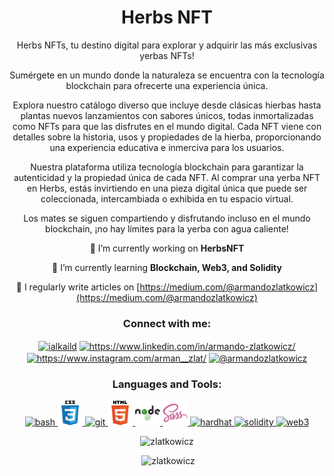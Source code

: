 <div align="center">
 
 # Herbs NFT
Herbs NFTs, tu destino digital para explorar y adquirir las más exclusivas yerbas NFTs!
 
Sumérgete en un mundo donde la naturaleza se encuentra con la tecnología blockchain para ofrecerte una experiencia única.

Explora nuestro catálogo diverso que incluye desde clásicas hierbas hasta plantas nuevos lanzamientos con sabores únicos, todas inmortalizadas como NFTs para que las disfrutes en el mundo digital. Cada NFT viene con detalles sobre la historia, usos y propiedades de la hierba, proporcionando una experiencia educativa e inmerciva para los usuarios.

Nuestra plataforma utiliza tecnología blockchain para garantizar la autenticidad y la propiedad única de cada NFT. Al comprar una yerba NFT en Herbs, estás invirtiendo en una pieza digital única que puede ser coleccionada, intercambiada o exhibida en tu espacio virtual.

Los mates se siguen compartiendo y disfrutando incluso en el mundo blockchain, ¡no hay límites para la yerba con agua caliente!

 🔭 I’m currently working on **HerbsNFT**

 🌱 I’m currently learning **Blockchain, Web3, and Solidity**

 📝 I regularly write articles on [https://medium.com/@armandozlatkowicz](https://medium.com/@armandozlatkowicz)

<h3>Connect with me:</h3>
<p>
<a href="https://twitter.com/ialkaild" target="blank"><img align="center" src="https://raw.githubusercontent.com/rahuldkjain/github-profile-readme-generator/master/src/images/icons/Social/twitter.svg" alt="ialkaild" height="30" width="40" /></a>
<a href="https://linkedin.com/in/https://www.linkedin.com/in/armando-zlatkowicz/" target="blank"><img align="center" src="https://raw.githubusercontent.com/rahuldkjain/github-profile-readme-generator/master/src/images/icons/Social/linked-in-alt.svg" alt="https://www.linkedin.com/in/armando-zlatkowicz/" height="30" width="40" /></a>
<a href="https://www.instagram.com/arman__zlat/" target="blank"><img align="center" src="https://raw.githubusercontent.com/rahuldkjain/github-profile-readme-generator/master/src/images/icons/Social/instagram.svg" alt="https://www.instagram.com/arman__zlat/" height="30" width="40" /></a>
<a href="https://medium.com/@armandozlatkowicz" target="blank"><img align="center" src="https://raw.githubusercontent.com/rahuldkjain/github-profile-readme-generator/master/src/images/icons/Social/medium.svg" alt="@armandozlatkowicz" height="30" width="40" /></a>
</p>

<h3>Languages and Tools:</h3>
<p> <a href="https://www.gnu.org/software/bash/" target="_blank" rel="noreferrer"> <img src="https://www.vectorlogo.zone/logos/gnu_bash/gnu_bash-icon.svg" alt="bash" width="40" height="40"/> </a> <a href="https://www.w3schools.com/css/" target="_blank" rel="noreferrer"> <img src="https://raw.githubusercontent.com/devicons/devicon/master/icons/css3/css3-original-wordmark.svg" alt="css3" width="40" height="40"/> </a> <a href="https://git-scm.com/" target="_blank" rel="noreferrer"> <img src="https://www.vectorlogo.zone/logos/git-scm/git-scm-icon.svg" alt="git" width="40" height="40"/> </a> <a href="https://www.w3.org/html/" target="_blank" rel="noreferrer"> <img src="https://raw.githubusercontent.com/devicons/devicon/master/icons/html5/html5-original-wordmark.svg" alt="html5" width="40" height="40"/> </a> <a href="https://nodejs.org" target="_blank" rel="noreferrer"> <img src="https://raw.githubusercontent.com/devicons/devicon/master/icons/nodejs/nodejs-original-wordmark.svg" alt="nodejs" width="40" height="40"/> </a> <a href="https://sass-lang.com" target="_blank" rel="noreferrer"> <img src="https://raw.githubusercontent.com/devicons/devicon/master/icons/sass/sass-original.svg" alt="sass" width="40" height="40"/> </a> 
<a href="#" target="_blank" rel="noreferrer"> <img src="https://seeklogo.com/images/H/hardhat-logo-888739EBB4-seeklogo.com.png" alt="hardhat" width="40" height="40"/> </a>
<a href="#" target="_blank" rel="noreferrer"> <img src="https://download.logo.wine/logo/Solidity/Solidity-Logo.wine.png" alt="solidity" width="40" height="40"/> </a>
 <a href="#" target="_blank" rel="noreferrer"> <img src="https://cdn.icon-icons.com/icons2/3915/PNG/512/webdotjs_logo_icon_249217.png" alt="web3" width="40" height="40"/> </a>

</p>
<p><img src="https://github-readme-stats.vercel.app/api/top-langs?username=zlatkowicz&show_icons=true&locale=en&layout=compact" alt="zlatkowicz" /></p>

<p>&nbsp;<img src="https://github-readme-stats.vercel.app/api?username=zlatkowicz&show_icons=true&locale=en" alt="zlatkowicz" /></p>
</div>
